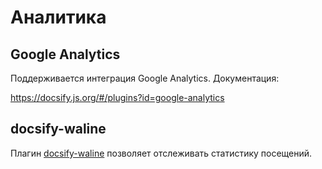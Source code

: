 # Аналитика

## Google Analytics

Поддерживается интеграция Google Analytics. Документация:

https://docsify.js.org/#/plugins?id=google-analytics

## docsify-waline

Плагин [docsify-waline](https://github.com/cxcn/docsify-waline) позволяет отслеживать статистику посещений.